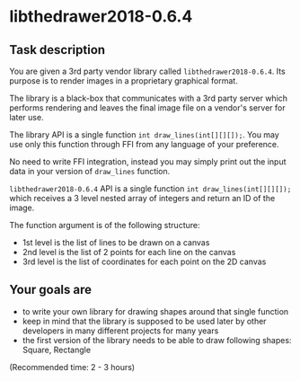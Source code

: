 # libthedrawer2018-0.6.4

## Task description
You are given a 3rd party vendor library called `libthedrawer2018-0.6.4`. Its purpose is to render images in a proprietary graphical format.


The library is a black-box that communicates with a 3rd party server which performs rendering and leaves the final image file on a vendor's server for later use.


The library API is a single function `int draw_lines(int[][][]);`. You may use only this function through FFI from any language of your preference.


No need to write FFI integration, instead you may simply print out the input data in your version of `draw_lines` function.

`libthedrawer2018-0.6.4` API is a single function `int draw_lines(int[][][]);` which receives a 3 level nested array of integers and return an ID of the image.

The function argument is of the following structure:
 - 1st level is the list of lines to be drawn on a canvas
 - 2nd level is the list of 2 points for each line on the canvas
 - 3rd level is the list of coordinates for each point on the 2D canvas

## Your goals are
 - to write your own library for drawing shapes around that single function
 - keep in mind that the library is supposed to be used later by other developers in many different projects for many years
 - the first version of the library needs to be able to draw following shapes: Square, Rectangle


(Recommended time: 2 - 3 hours)

